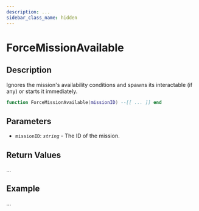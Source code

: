 ```yaml
---
description: ...
sidebar_class_name: hidden
---
```


# ForceMissionAvailable

## Description

Ignores the mission's availability conditions and spawns its interactable (if any) or starts it immediately.

```lua
function ForceMissionAvailable(missionID) --[[ ... ]] end
```

## Parameters

- `missionID`: _`string`_ - The ID of the mission.

## Return Values

...

## Example

...

